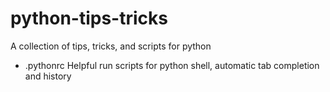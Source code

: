 # python-tips-tricks
A collection of tips, tricks, and scripts for python

+ .pythonrc
Helpful run scripts for python shell, automatic tab completion and history
